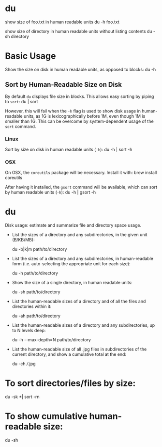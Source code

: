 # du

show size of foo.txt in human readable units
    du -h foo.txt

show size of directory in human readable units without listing contents
    du -sh directory


# Basic Usage

Show the size on disk in human readable units, as opposed to blocks:
    du -h <file>


## Sort by Human-Readable Size on Disk

By default `du` displays file size in blocks. This allows easy sorting by
piping to `sort`:
    du <files> | sort

However, this will fail when the `-h` flag is used to show disk usage in
human-readable units, as 1G is lexicographically before 1M, even though 1M is
smaller than 1G. This can be overcome by system-dependent usage of the `sort`
command.


### Linux

Sort by size on disk in human readable units (`-h`):
    du -h <files> | sort -h


### OSX

On OSX, the `coreutils` package will be necessary. Install it with:
    brew install coreutils

After having it installed, the `gsort` command will be available, which can
sort by human readable units (`-h`):
    du -h <files> | gsort -h

# du                                                                                          
                                                                                              
  Disk usage: estimate and summarize file and directory space usage.                          
                                                                                              
- List the sizes of a directory and any subdirectories, in the given unit (B/KB/MB):          
                                                                                              
  du -b|k|m path/to/directory                                                                 
                                                                                              
- List the sizes of a directory and any subdirectories, in human-readable form (i.e. auto-selecting the appropriate unit for each size):
                                                                                              
  du -h path/to/directory                                                                     
                                                                                              
- Show the size of a single directory, in human readable units:                               
                                                                                              
  du -sh path/to/directory                                                                    
                                                                                              
- List the human-readable sizes of a directory and of all the files and directories within it:
                                                                                              
  du -ah path/to/directory                                                                    
                                                                                              
- List the human-readable sizes of a directory and any subdirectories, up to N levels deep:   
                                                                                              
  du -h --max-depth=N path/to/directory                                                       
                                                                                              
- List the human-readable size of all .jpg files in subdirectories of the current directory, and show a cumulative total at the end:
                                                                                              
  du -ch */*.jpg                                                                              
                                                                                              
                                                                                              
                                                                                              
# To sort directories/files by size:
du -sk *| sort -rn

# To show cumulative human-readable size:
du -sh
